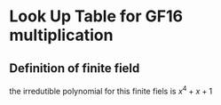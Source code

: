 # Look Up Table for GF16 multiplication

## Definition of finite field

the irredutible polynomial for this finite fiels is $x^4 + x + 1$